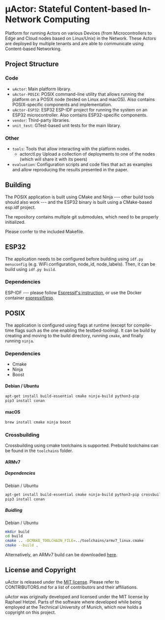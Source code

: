 # μActor: Stateful Content-based In-Network Computing
Platform for running Actors on various Devices (from Microcontrollers to Edge and Cloud nodes based on Linux/Unix) in the Network.
These Actors are deployed by multiple tenants and are able to communicate using Content-based Networking.

## Project Structure

### Code
* `uActor`: Main platform library.
* `uActor-POSIX`: POSIX command-line utility that allows running the platform on a POSIX node (tested on Linux and macOS). Also contains POSIX-specific components and implementation.
* `uActor-ESP32`: ESP32 ESP-IDF project for running the system on an ESP32 microcontroller. Also contains ESP32-specific components.
* `vendor`: Third-party libraries.
* `unit_test`: GTest-based unit tests for the main library.


### Other
* `tools`: Tools that allow interacting with the platform nodes.
  * actorctl.py Upload a collection of deployments to one of the nodes (which will share it with its peers)
* `evaluation`: Configuration scripts and code files that act as examples and allow reproducing the results presented in the paper.

## Building
The POSIX application is built using CMake and Ninja --- other build tools should also work --- and the ESP32 binary is built using a CMake-based esp.idf project.

The repository contains multiple git submodules, which need to be properly initialized.

Please confer to the included Makefile.

## ESP32
The application needs to be configured before building using `idf.py menuconfig` (e.g. WiFi configuration, node_id, node_labels).
Then, it can be build using `idf.py build`.

### Dependencies
ESP-IDF --- please follow [Espressif's instruction](https://docs.espressif.com/projects/esp-idf/en/latest/esp32/get-started/), or use the Docker container [espressif/esp](https://hub.docker.com/r/espressif/idf).

## POSIX
The application is configured using flags at runtime (except for compile-time flags such as the one enabling the testbed-tooling).
It can be build by creating and moving to the build directory, running `cmake`, and finally running `ninja`.

### Dependencies
* Cmake
* Ninja
* Boost

#### Debian / Ubuntu
```bash
apt-get install build-essential cmake ninja-build python3-pip
pip3 install conan
```

#### macOS
```bash
brew install cmake ninja boost
```

### Crossbuilding
Crossbuilding using cmake toolchains is supported. Prebuild toolchains can be found in the `toolchains` folder.
#### ARMv7
##### Dependencies
Debian / Ubuntu
```bash
apt-get install build-essential cmake ninja-build python3-pip crossbuild-essential-armhf g++-8-arm-linux-gnueabihf
pip3 install conan
```
##### Buidling
Debian / Ubuntu
```bash
mkdir build
cd build
cmake .. -DCMAKE_TOOLCHAIN_FILE=../toolchains/armv7_linux.cmake
cmake --build .
```

Alternatively, an ARMv7 build can be downloaded [here](gitlab.lrz.de/cm/uactor/-/jobs/artifacts/master/download?job=build_armv7).

## License and Copyright

uActor is released under the [MIT license](LICENSE.txt). Please refer to CONTRIBUTORS.md for a list of contributors and their affiliations.

uActor was originally developed and licensed under the MIT license by Raphael Hetzel.
Parts of the software where developed while being employed at the Technical University of Munich,
which now holds a copyright on this project. 